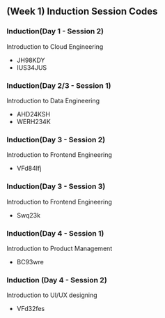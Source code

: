 ## (Week 1) Induction Session Codes


### Induction(Day 1 - Session 2)

Introduction to Cloud Engineering
*   JH98KDY
*   IUS34JUS


### Induction(Day 2/3 - Session 1)

Introduction to Data Engineering
*   AHD24KSH
*   WERH234K

### Induction(Day 3 - Session 2)

Introduction to Frontend Engineering
*   VFd84Ifj

### Induction(Day 3 - Session 3)

Introduction to Frontend Engineering
*   Swq23k


### Induction(Day 4 - Session 1)
Introduction to Product Management
*   BC93wre

### Induction (Day 4 - Session 2)
Introduction to UI/UX designing
*   VFd32fes
